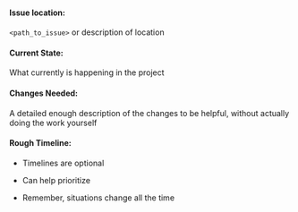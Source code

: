 #### Issue location: 
`<path_to_issue>`
or
description of location

#### Current State:
What currently is happening in the project

#### Changes Needed: 
A detailed enough description of the changes to be helpful, without actually doing the work yourself

#### Rough Timeline:
* Timelines are optional

* Can help prioritize

* Remember, situations change all the time


